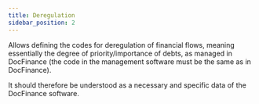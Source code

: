 ```yaml
---
title: Deregulation
sidebar_position: 2
---
```


Allows defining the codes for deregulation of financial flows, meaning essentially the degree of priority/importance of debts, as managed in DocFinance (the code in the management software must be the same as in DocFinance).

It should therefore be understood as a necessary and specific data of the DocFinance software.